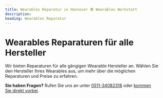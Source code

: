 ```yaml
---
title: Wearables Reparatur in Hannover 🛠️ Wearables Werkstatt
description: 
heading: Wearables Reparatur
---
```


# Wearables Reparaturen für alle Hersteller

Wir bieten Reparaturen für alle gängigen Wearable Hersteller an. Wählen Sie den Hersteller Ihres Wearables aus, um mehr über die möglichen Reparaturen und Preise zu erfahren.

**Sie haben Fragen?** Rufen Sie uns an unter [0511-34082318](tel:051134082318) oder [kommen Sie direkt vorbei](/anfahrt).